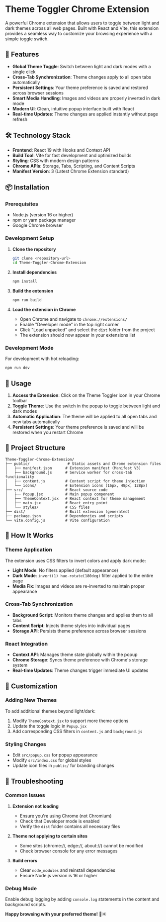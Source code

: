 # Theme Toggler Chrome Extension

A powerful Chrome extension that allows users to toggle between light and dark themes across all web pages. Built with React and Vite, this extension provides a seamless way to customize your browsing experience with a simple toggle switch.

## 🌟 Features

- **Global Theme Toggle**: Switch between light and dark modes with a single click
- **Cross-Tab Synchronization**: Theme changes apply to all open tabs automatically
- **Persistent Settings**: Your theme preference is saved and restored across browser sessions
- **Smart Media Handling**: Images and videos are properly inverted in dark mode
- **Modern UI**: Clean, intuitive popup interface built with React
- **Real-time Updates**: Theme changes are applied instantly without page refresh

## 🛠️ Technology Stack

- **Frontend**: React 19 with Hooks and Context API
- **Build Tool**: Vite for fast development and optimized builds
- **Styling**: CSS with modern design patterns
- **Chrome APIs**: Storage, Tabs, Scripting, and Content Scripts
- **Manifest Version**: 3 (Latest Chrome Extension standard)

## 📦 Installation

### Prerequisites

- Node.js (version 16 or higher)
- npm or yarn package manager
- Google Chrome browser

### Development Setup

1. **Clone the repository**

   ```bash
   git clone <repository-url>
   cd Theme-Toggler-Chrome-Extension
   ```

2. **Install dependencies**

   ```bash
   npm install
   ```

3. **Build the extension**

   ```bash
   npm run build
   ```

4. **Load the extension in Chrome**
   - Open Chrome and navigate to `chrome://extensions/`
   - Enable "Developer mode" in the top right corner
   - Click "Load unpacked" and select the `dist` folder from the project
   - The extension should now appear in your extensions list

### Development Mode

For development with hot reloading:

```bash
npm run dev
```

## 🚀 Usage

1. **Access the Extension**: Click on the Theme Toggler icon in your Chrome toolbar
2. **Toggle Theme**: Use the switch in the popup to toggle between light and dark modes
3. **Automatic Application**: The theme will be applied to all open tabs and new tabs automatically
4. **Persistent Settings**: Your theme preference is saved and will be restored when you restart Chrome

## 📁 Project Structure

```
Theme-Toggler-Chrome-Extension/
├── public/                 # Static assets and Chrome extension files
│   ├── manifest.json      # Extension manifest (Manifest V3)
│   ├── background.js      # Service worker for cross-tab functionality
│   ├── content.js         # Content script for theme injection
│   └── icons/             # Extension icons (16px, 48px, 128px)
├── src/                   # React source code
│   ├── Popup.jsx          # Main popup component
│   ├── ThemeContext.jsx   # React context for theme management
│   ├── main.jsx           # React entry point
│   └── styles/            # CSS files
├── dist/                  # Built extension (generated)
├── package.json           # Dependencies and scripts
└── vite.config.js         # Vite configuration
```

## 🔧 How It Works

### Theme Application

The extension uses CSS filters to invert colors and apply dark mode:

- **Light Mode**: No filters applied (default appearance)
- **Dark Mode**: `invert(1) hue-rotate(180deg)` filter applied to the entire page
- **Media Fix**: Images and videos are re-inverted to maintain proper appearance

### Cross-Tab Synchronization

- **Background Script**: Monitors theme changes and applies them to all tabs
- **Content Script**: Injects theme styles into individual pages
- **Storage API**: Persists theme preference across browser sessions

### React Integration

- **Context API**: Manages theme state globally within the popup
- **Chrome Storage**: Syncs theme preference with Chrome's storage system
- **Real-time Updates**: Theme changes trigger immediate UI updates

## 🎨 Customization

### Adding New Themes

To add additional themes beyond light/dark:

1. Modify `ThemeContext.jsx` to support more theme options
2. Update the toggle logic in `Popup.jsx`
3. Add corresponding CSS filters in `content.js` and `background.js`

### Styling Changes

- Edit `src/popup.css` for popup appearance
- Modify `src/index.css` for global styles
- Update icon files in `public/` for branding changes

## 🐛 Troubleshooting

### Common Issues

1. **Extension not loading**

   - Ensure you're using Chrome (not Chromium)
   - Check that Developer mode is enabled
   - Verify the `dist` folder contains all necessary files

2. **Theme not applying to certain sites**

   - Some sites (chrome://, edge://, about://) cannot be modified
   - Check browser console for any error messages

3. **Build errors**
   - Clear `node_modules` and reinstall dependencies
   - Ensure Node.js version is 16 or higher

### Debug Mode

Enable debug logging by adding `console.log` statements in the content and background scripts.

**Happy browsing with your preferred theme!** 🌙☀️

